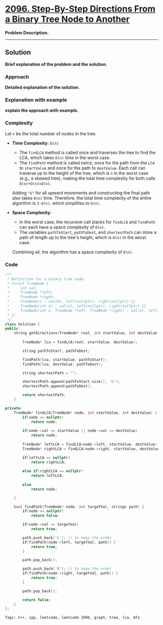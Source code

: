 
# [2096. Step-By-Step Directions From a Binary Tree Node to Another](problem-link)

**Problem Description.**

---

## Solution

**Brief explanation of the problem and the solution.**

### Approach

**Detailed explanation of the solution.**

### Explanation with example

**explain the approach with example.**

### Complexity

Let `n` be the total number of nodes in the tree.

- **Time Complexity:** `O(n)`

    - The `findLCA` method is called once and traverses the tree to find the LCA, which takes `O(n)` time in the worst case.
    - The `findPath` method is called twice, once for the path from the `LCA` to `startValue` and once for the path to `destValue`. Each call can traverse up to the height of the tree, which is `n` in the worst case (e.g., a skewed tree), making the total time complexity for both calls `O(n)+O(n)=O(n)`.

  Adding `"U"` for all upward movements and constructing the final path also takes `O(n)` time. Therefore, the total time complexity of the entire algorithm is `3⋅O(n)`, which simplifies to `O(n)`.

- **Space Complexity:**

    - In the worst case, the recursive call stacks for `findLCA` and `findPath` can each have a space complexity of `O(n)`.
    - The variables `pathToStart`, `pathToDest`, and `shortestPath` can store a path of length up to the tree's height, which is `O(n)` in the worst case.

  Combining all, the algorithm has a space complexity of `O(n)`.

### Code

```cpp
/**
 * Definition for a binary tree node.
 * struct TreeNode {
 *     int val;
 *     TreeNode *left;
 *     TreeNode *right;
 *     TreeNode() : val(0), left(nullptr), right(nullptr) {}
 *     TreeNode(int x) : val(x), left(nullptr), right(nullptr) {}
 *     TreeNode(int x, TreeNode *left, TreeNode *right) : val(x), left(left), right(right) {}
 * };
 */
class Solution {
public:
    string getDirections(TreeNode* root, int startValue, int destValue) {
        
        TreeNode* lca = findLCA(root, startValue, destValue);

        string pathToStart, pathToDest;

        findPath(lca, startValue, pathToStart);
        findPath(lca, destValue, pathToDest);

        string shortestPath = "";

        shortestPath.append(pathToStart.size(), 'U');
        shortestPath.append(pathToDest);

        return shortestPath;
    }

private:
    TreeNode* findLCA(TreeNode* node, int startValue, int destValue) {
        if(node == nullptr)
            return node;
        
        if(node->val == startValue || node->val == destValue)
            return node;
        
        TreeNode* leftLCA = findLCA(node->left, startValue, destValue);
        TreeNode* rightLCA = findLCA(node->right, startValue, destValue);

        if(leftLCA == nullptr)
            return rightLCA;
        
        else if(rightLCA == nullptr)
            return leftLCA;
        
        else
            return node;

    }

    bool findPath(TreeNode* node, int targetVal, string& path) {
        if(node == nullptr)
            return false;

        if(node->val == targetVal) 
            return true;

        path.push_back('L'); // to keep the order
        if(findPath(node->left, targetVal, path)) {
            return true;
        }

        path.pop_back();

        path.push_back('R'); // to keep the order
        if(findPath(node->right, targetVal, path)) {
            return true;
        }

        path.pop_back();

        return false;
    }
};
```


    Tags: C++, cpp, leetcode, leetcode 2096, graph, tree, lca, dfs
